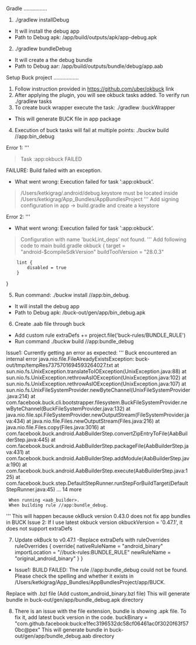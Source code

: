 Gradle
................
1. ./gradlew installDebug
- It will install the debug app
- Path to Debug apk: /app/build/outputs/apk/app-debug.apk

2. ./gradlew bundleDebug
- It will create a the debug bundle
- Path to Debug aar: /app/build/outputs/bundle/debug/app.aab

Setup Buck project
.................
1. Follow instruction provided in https://github.com/uber/okbuck link
2. After applying the plugin, you will see okbuck tasks added. To verify run ./gradlew tasks
3. To create buck wrapper execute the task: ./gradlew :buckWrapper
- This will generate BUCK file in app package
4. Execution of buck tasks will fail at multiple points: ./buckw build //app:bin_debug

Error 1:
'''
> Task :app:okbuck FAILED

FAILURE: Build failed with an exception.

* What went wrong:
Execution failed for task ':app:okbuck'.
> /Users/ketkigrag/.android/debug.keystore must be located inside /Users/ketkigrag/App_Bundles/AppBundlesProject
'''
Add signing configuration in app -> build.gradle and create a keystore

Error 2:
'''
* What went wrong:
Execution failed for task ':app:okbuck'.
> Configuration with name 'buckLint_deps' not found.
'''
Add following code to main build.gradle
okbuck {
        target = "android-$compileSdkVersion"
        buildToolVersion = "28.0.3"

        lint {
            disabled = true
        }
}

5. Run command: ./buckw install //app:bin_debug.
- It will install the debug app
- Path to Debug apk: /buck-out/gen/app/bin_debug.apk

6. Create .aab file through buck
- Add custom rule
extraDefs += project.file('buck-rules/BUNDLE_RULE')
- Run command ./buckw build //app:bundle_debug

Issue1: Currently getting an error as expected:
'''
Buck encountered an internal error
 java.nio.file.FileAlreadyExistsException: buck-out/tmp/tempRes7375701694593264027.txt
         at sun.nio.fs.UnixException.translateToIOException(UnixException.java:88)
         at sun.nio.fs.UnixException.rethrowAsIOException(UnixException.java:102)
         at sun.nio.fs.UnixException.rethrowAsIOException(UnixException.java:107)
         at sun.nio.fs.UnixFileSystemProvider.newByteChannel(UnixFileSystemProvider.java:214)
         at com.facebook.buck.cli.bootstrapper.filesystem.BuckFileSystemProvider.newByteChannel(BuckFileSystemProvider.java:132)
         at java.nio.file.spi.FileSystemProvider.newOutputStream(FileSystemProvider.java:434)
         at java.nio.file.Files.newOutputStream(Files.java:216)
         at java.nio.file.Files.copy(Files.java:3016)
         at com.facebook.buck.android.AabBuilderStep.convertZipEntryToFile(AabBuilderStep.java:445)
         at com.facebook.buck.android.AabBuilderStep.packageFile(AabBuilderStep.java:431)
         at com.facebook.buck.android.AabBuilderStep.addModule(AabBuilderStep.java:190)
         at com.facebook.buck.android.AabBuilderStep.execute(AabBuilderStep.java:125)
         at com.facebook.buck.step.DefaultStepRunner.runStepForBuildTarget(DefaultStepRunner.java:45)
         ... 14 more

     When running <aab_builder>.
     When building rule //app:bundle_debug.
'''
This will happen because okBuck version 0.43.0 does not fix app bundles in BUCK
Issue 2: If I use latest okbuck version okbuckVersion = '0.47.1', it does not support extraDefs

7. Update okBuck to v0.47.1
-Replace extraDefs with ruleOverrides
ruleOverrides {
        override{
            nativeRuleName = "android_binary"
            importLocation = "//buck-rules:BUNDLE_RULE"
            newRuleName = "original_android_binary"
        }
    }
 - Issue1:
 BUILD FAILED: The rule //app:bundle_debug could not be found.
 Please check the spelling and whether it exists in /Users/ketkigrag/App_Bundles/AppBundlesProject/app/BUCK.

Replace with .bzl file (Add custom_android_binary.bzl file)
This will generate bundle in buck-out/gen/app/bundle_debug.apk directory

8. There is an issue with the file extension, bundle is showing .apk file. To fix it, add latest buck version in the code.
buckBinary = "com.github.facebook:buck:e1fec3196532dc58cf06461ac0f3020f63f570bc@pex"
This will generate bundle in buck-out/gen/app/bundle_debug.aab directory





